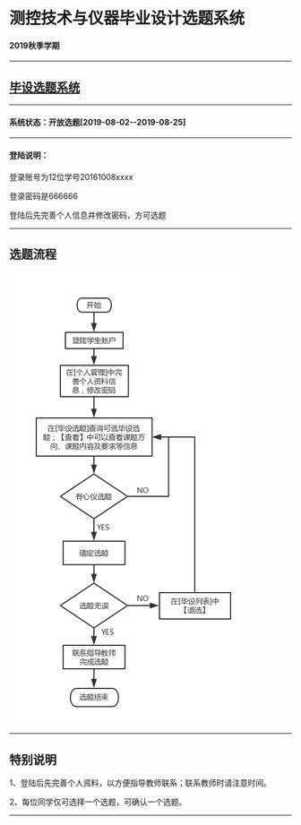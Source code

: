 # 测控技术与仪器毕业设计选题系统

#### 2019秋季学期

---

## [毕设选题系统](https://bs.liuchaos.cn/)

---

#### 系统状态：开放选题[2019-08-02--2019-08-25]

---

#### 登陆说明：

登录账号为12位学号20161008xxxx

登录密码是666666

登陆后先完善个人信息并修改密码，方可选题


---
## 选题流程

![选题流程](images/Cflow.jpg)

---

## 特别说明

1、登陆后先完善个人资料，以方便指导教师联系；联系教师时请注意时间。

2、每位同学仅可选择一个选题，可确认一个选题。

---

